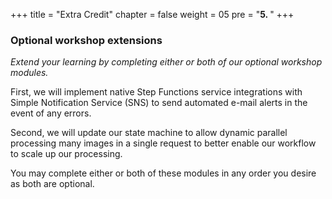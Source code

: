 +++
title = "Extra Credit"
chapter = false
weight = 05
pre = "<b>5. </b>"
+++

### Optional workshop extensions

*Extend your learning by completing either or both of our optional workshop modules.*

First, we will implement native Step Functions service integrations with Simple Notification Service (SNS) to send automated e-mail alerts in the event of any errors.

Second, we will update our state machine to allow dynamic parallel processing many images in a single request to better enable our workflow to scale up our processing.

You may complete either or both of these modules in any order you desire as both are optional.
